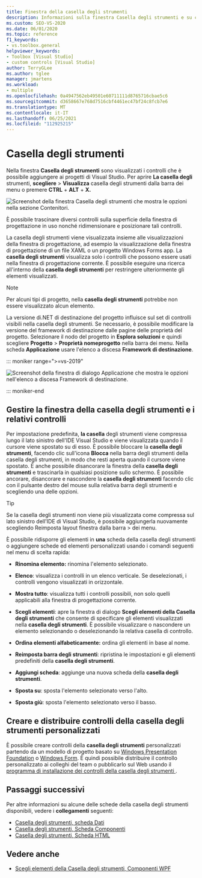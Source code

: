 ```yaml
---
title: Finestra della casella degli strumenti
description: Informazioni sulla finestra Casella degli strumenti e su come vengono visualizzati i controlli che è possibile aggiungere Visual Studio progetti.
ms.custom: SEO-VS-2020
ms.date: 06/01/2020
ms.topic: reference
f1_keywords:
- vs.toolbox.general
helpviewer_keywords:
- Toolbox [Visual Studio]
- custom controls [Visual Studio]
author: TerryGLee
ms.author: tglee
manager: jmartens
ms.workload:
- multiple
ms.openlocfilehash: 0a4947562eb49501e60711111d8765716cbae5c6
ms.sourcegitcommit: d3658667e768d7516cbf4461ec47bf24c8fcb7e6
ms.translationtype: MT
ms.contentlocale: it-IT
ms.lasthandoff: 06/25/2021
ms.locfileid: "112925215"
---
```

# <a name="toolbox"></a>Casella degli strumenti

Nella finestra **Casella degli strumenti** sono visualizzati i controlli che è possibile aggiungere ai progetti di Visual Studio. Per aprire **La casella degli** strumenti, **scegliere**  >  **Visualizza** casella degli strumenti dalla barra dei menu o premere **CTRL** + **ALT** + **X.**

![Screenshot della finestra Casella degli strumenti che mostra le opzioni nella sezione Contenitori.](media/vs-2019/toolbox.png "Screenshot della finestra Casella degli strumenti")

È possibile trascinare diversi controlli sulla superficie della finestra di progettazione in uso nonché ridimensionare e posizionare tali controlli.

La casella degli strumenti viene visualizzata insieme alle visualizzazioni della finestra di progettazione, ad esempio la visualizzazione della finestra di progettazione di un file XAML o un progetto Windows Forms app. La **casella degli strumenti** visualizza solo i controlli che possono essere usati nella finestra di progettazione corrente. È possibile eseguire una ricerca all'interno della **casella degli strumenti** per restringere ulteriormente gli elementi visualizzati.

> [!NOTE]
> Per alcuni tipi di progetto, nella **casella degli strumenti** potrebbe non essere visualizzato alcun elemento.

La versione di.NET di destinazione del progetto influisce sul set di controlli visibili nella casella degli strumenti. Se necessario, è possibile modificare la versione del framework di destinazione dalle pagine delle proprietà del progetto. Selezionare il nodo del progetto in **Esplora soluzioni** e quindi scegliere **Progetto** > **Proprietà nomeprogetto** nella barra dei menu. Nella scheda **Applicazione** usare l'elenco a discesa **Framework di destinazione**.

::: moniker range=">=vs-2019"

![Screenshot della finestra di dialogo Applicazione che mostra le opzioni nell'elenco a discesa Framework di destinazione.](media/vs-2019/toolbox-change-dotnet-version.png "Screenshot della finestra di dialogo in cui è possibile modificare la versione di .NET")

::: moniker-end

## <a name="manage-the-toolbox-window-and-its-controls"></a>Gestire la finestra della casella degli strumenti e i relativi controlli

Per impostazione predefinita, **la casella** degli strumenti viene compressa lungo il lato sinistro dell'IDE Visual Studio e viene visualizzata quando il cursore viene spostato su di esso. È possibile bloccare la **casella degli strumenti**, facendo clic sull'icona **Blocca** nella barra degli strumenti della casella degli strumenti, in modo che resti aperta quando il cursore viene spostato. È anche possibile disancorare la finestra della **casella degli strumenti** e trascinarla in qualsiasi posizione sullo schermo. È possibile ancorare, disancorare e nascondere la **casella degli strumenti** facendo clic con il pulsante destro del mouse sulla relativa barra degli strumenti e scegliendo una delle opzioni.

> [!TIP]
> Se la casella degli strumenti non viene più visualizzata come compressa sul lato sinistro dell'IDE di Visual Studio, è possibile aggiungerla nuovamente scegliendo Reimposta layout finestra dalla barra  >   dei menu.

È possibile ridisporre gli elementi in **una** scheda della casella degli strumenti o aggiungere schede ed elementi personalizzati usando i comandi seguenti nel menu di scelta rapida:

- **Rinomina elemento:** rinomina l'elemento selezionato.

- **Elenco**: visualizza i controlli in un elenco verticale. Se deselezionati, i controlli vengono visualizzati in orizzontale.

- **Mostra tutto**: visualizza tutti i controlli possibili, non solo quelli applicabili alla finestra di progettazione corrente.

- **Scegli elementi**: apre la finestra di dialogo **Scegli elementi della Casella degli strumenti** che consente di specificare gli elementi visualizzati nella **casella degli strumenti**. È possibile visualizzare o nascondere un elemento selezionando o deselezionando la relativa casella di controllo.

- **Ordina elementi alfabeticamente:** ordina gli elementi in base al nome.

- **Reimposta barra degli strumenti**: ripristina le impostazioni e gli elementi predefiniti della **casella degli strumenti**.

- **Aggiungi scheda**: aggiunge una nuova scheda della **casella degli strumenti**.

- **Sposta su**: sposta l'elemento selezionato verso l'alto.

- **Sposta giù**: sposta l'elemento selezionato verso il basso.

## <a name="create-and-distribute-custom-toolbox-controls"></a>Creare e distribuire controlli della casella degli strumenti personalizzati

È possibile creare controlli della **casella degli strumenti** personalizzati partendo da un modello di progetto basato su [Windows Presentation Foundation](../../extensibility/creating-a-wpf-toolbox-control.md) o [Windows Form](../../extensibility/creating-a-windows-forms-toolbox-control.md). È quindi possibile distribuire il controllo personalizzato ai colleghi del team o pubblicarlo sul Web usando il [programma di installazione dei controlli della casella degli strumenti ](https://download.microsoft.com/download/8/3/6/836657BD-9CCB-4ED4-B9D2-FB769473B284/TCI_whitepaper.docx).

## <a name="next-steps"></a>Passaggi successivi

Per altre informazioni su alcune delle schede della casella degli strumenti disponibili, vedere i **collegamenti** seguenti:

- [Casella degli strumenti, scheda Dati](../../ide/reference/toolbox-data-tab.md)
- [Casella degli strumenti, Scheda Componenti](../../ide/reference/toolbox-components-tab.md)
- [Casella degli strumenti, Scheda HTML](../../ide/reference/toolbox-html-tab.md)

## <a name="see-also"></a>Vedere anche

- [Scegli elementi della Casella degli strumenti, Componenti WPF](choose-toolbox-items-wpf-components.md)
